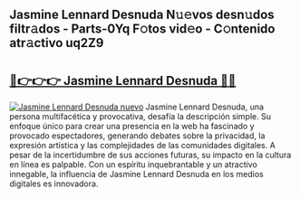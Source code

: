 ## Jasmine Lennard Desnuda N𝚞𝚎vos desn𝚞dos filtr𝚊dos - Parts-0Yq F𝚘tos vid𝚎o - C𝚘ntenido atr𝚊ctivo uq2Z9

# <h2><a href="http://mb7yxwa.tromn.icu/?c=Jasmine+Lennard+Desnuda">🔗👉👉👉 Jasmine Lennard Desnuda 🔗🔗</a></h2>

[![Jasmine Lennard Desnuda nuevo](https://i.imgur.com/pEAQMta.gif)](http://mb7yxwa.tromn.icu/?c=Jasmine+Lennard+Desnuda)
Jasmine Lennard Desnuda, una persona multifacética y provocativa, desafía la descripción simple. Su enfoque único para crear una presencia en la web ha fascinado y provocado espectadores, generando debates sobre la privacidad, la expresión artística y las complejidades de las comunidades digitales. A pesar de la incertidumbre de sus acciones futuras, su impacto en la cultura en línea es palpable. Con un espíritu inquebrantable y un atractivo innegable, la influencia de Jasmine Lennard Desnuda en los medios digitales es innovadora.
